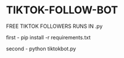 # TIKTOK-FOLLOW-BOT
FREE TIKTOK FOLLOWERS RUNS IN .py


first - pip install -r requirements.txt

second - python tiktokbot.py
